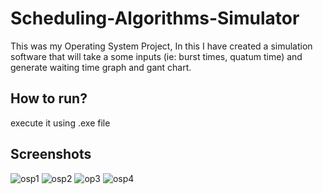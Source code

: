# Scheduling-Algorithms-Simulator
This was my Operating System Project, In this I have created a simulation software that will take a some inputs (ie: burst times, quatum time) and generate waiting time graph and gant chart.

## How to run?
execute it using .exe file

## Screenshots
![osp1](https://user-images.githubusercontent.com/78417230/211005735-39786828-01d1-4430-9f85-e5793c3f79a8.png)
![osp2](https://user-images.githubusercontent.com/78417230/211005744-386bc09c-0554-44f8-be88-e7d15363ab5b.png)
![op3](https://user-images.githubusercontent.com/78417230/211005757-87ff1424-5328-4977-9931-883065fe0bec.png)
![osp4](https://user-images.githubusercontent.com/78417230/211005777-68c611c7-f260-4019-9d21-1c80b83cc958.png)
